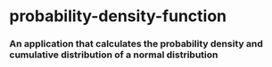 # probability-density-function

### An application that calculates the probability density and cumulative distribution of a normal distribution

